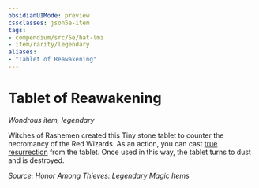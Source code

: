 ```yaml
---
obsidianUIMode: preview
cssclasses: json5e-item
tags:
- compendium/src/5e/hat-lmi
- item/rarity/legendary
aliases: 
- "Tablet of Reawakening"
---
```

# Tablet of Reawakening
*Wondrous item, legendary*  


Witches of Rashemen created this Tiny stone tablet to counter the necromancy of the Red Wizards. As an action, you can cast [true resurrection](TTRPG/Source%20Material/Mechanics/spells/true-resurrection.md) from the tablet. Once used in this way, the tablet turns to dust and is destroyed.

*Source: Honor Among Thieves: Legendary Magic Items*